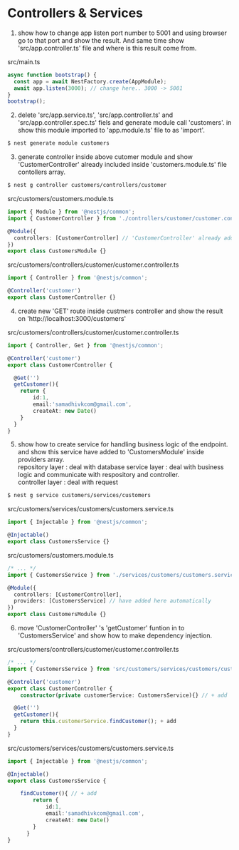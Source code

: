 # Controllers & Services 

1. show how to change app listen port number to 5001 and using browser go to that port and show the result. And same time show 'src/app.controller.ts' file and where is this result come from.   

src/main.ts
```ts
async function bootstrap() {
  const app = await NestFactory.create(AppModule);
  await app.listen(3000); // change here.. 3000 -> 5001
}
bootstrap();
```

2. delete 'src/app.service.ts', 'src/app.controller.ts' and 'src/app.controller.spec.ts' fiels and generate module call 'customers'. in show this module imported to 'app.module.ts' file to as 'import'.   

```bash 
$ nest generate module customers
```

3. generate controller inside above cutomer module and show 'CustomerController' already included inside 'customers.module.ts' file contollers array.   

```bash 
$ nest g controller customers/controllers/customer
```

src/customers/customers.module.ts
```ts 
import { Module } from '@nestjs/common';
import { CustomerController } from './controllers/customer/customer.controller';

@Module({
  controllers: [CustomerController] // 'CustomerController' already added here.
})
export class CustomersModule {}
```
src/customers/controllers/customer/customer.controller.ts
```ts 
import { Controller } from '@nestjs/common';

@Controller('customer')
export class CustomerController {}
```


4. create new 'GET' route inside custmers controller and show the result on 'http://localhost:3000/customers'   

src/customers/controllers/customer/customer.controller.ts
```ts 
import { Controller, Get } from '@nestjs/common';

@Controller('customer')
export class CustomerController {

  @Get('')
  getCustomer(){
    return {
        id:1,
        email:'samadhivkcom@gmail.com',
        createAt: new Date()
    }
  }
}
```

5. show how to create service for handling business logic of the endpoint. and show this service have added to 'CustomersModule' inside providers array.  
repository layer : deal with database 
service layer : deal with business logic and communicate with respository and controller.   
controller layer : deal with request 

```bash 
$ nest g service customers/services/customers
```

src/customers/services/customers/customers.service.ts
```ts
import { Injectable } from '@nestjs/common';

@Injectable()
export class CustomersService {}
```

src/customers/customers.module.ts
```ts
/* ... */
import { CustomersService } from './services/customers/customers.service';

@Module({
  controllers: [CustomerController],
  providers: [CustomersService] // have added here automatically  
})
export class CustomersModule {}
```

6. move 'CustomerController' 's  'getCustomer' funtion in to 'CustomersService' and show how to make dependency injection.        

src/customers/controllers/customer/customer.controller.ts
```ts 
/* ... */
import { CustomersService } from 'src/customers/services/customers/customers.service';

@Controller('customer')
export class CustomerController {
    constructor(private customerService: CustomersService){} // + add 

  @Get('')
  getCustomer(){
    return this.customerService.findCustomer(); + add 
  }
}
```

src/customers/services/customers/customers.service.ts
```ts 
import { Injectable } from '@nestjs/common';

@Injectable()
export class CustomersService {

    findCustomer(){ // + add
        return {
            id:1,
            email:'samadhivkcom@gmail.com',
            createAt: new Date()
        }
      }
}
```
